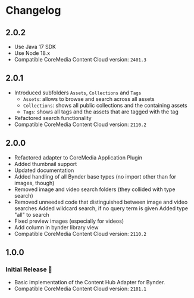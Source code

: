 Changelog
================================================================================
## 2.0.2

- Use Java 17 SDK
- Use Node 18.x
- Compatible CoreMedia Content Cloud version: `2401.3`

## 2.0.1

- Introduced subfolders `Assets`, `Collections` and `Tags`
  - `Assets`: allows to browse and search across all assets
  - `Collections`: shows all public collections and the containing assets
  - `Tags`: shows all tags and the assets that are tagged with the tag
- Refactored search functionality
- Compatible CoreMedia Content Cloud version: `2110.2`

## 2.0.0

- Refactored adapter to CoreMedia Application Plugin
- Added thumbnail support
- Updated documentation
- Added handling of all Bynder base types (no import other than for images, though)
- Removed image and video search folders (they collided with type search)
- Removed unneeded code that distinguished between image and video searches
  Added wildcard search, if no query term is given
  Added type "all" to search
- Fixed preview images (especially for videos)
- Add column in bynder library view
- Compatible CoreMedia Content Cloud version: `2110.2`

## 1.0.0

### Initial Release 🥳

- Basic implementation of the Content Hub Adapter for Bynder.
- Compatible CoreMedia Content Cloud version: `2101.1`
